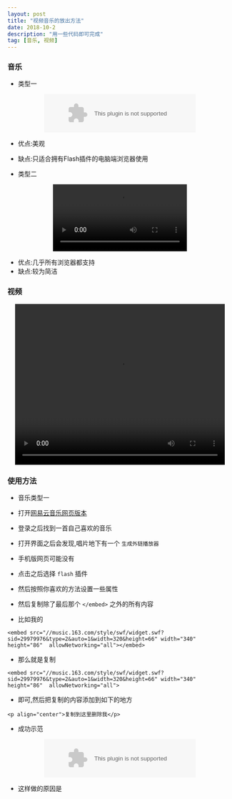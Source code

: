 ```yaml
---
layout: post
title: "视频音乐的放出方法"
date: 2018-10-2
description: "用一些代码即可完成"
tag: [音乐, 视频]
---
```


### 音乐

* 类型一

 <p align="center"><embed src="//music.163.com/style/swf/widget.swf?sid=435278010&type=2&auto=1&width=320&height=66" width="340" height="86"  allowNetworking="all"></p>
 
* 优点:美观
* 缺点:只适合拥有Flash插件的电脑端浏览器使用 

* 类型二

<video controls="controls" autoplay="autoplay" style="clear:both;display:block;margin:auto">
<source src="http://music.163.com/song/media/outer/url?id=435005006.mp3" type="audio/mp3">
</video>

* 优点:几乎所有浏览器都支持
* 缺点:较为简洁

### 视频

 <p align="center">
<video width="470" height="360" controls>
  <source src="http://my.zp68.com/filestores/2018/10/07/610f07b4b2b7a71453cc6457dae39bea.mp4" type="video/mp4">
  错误提示:您的浏览器不支持视频播放
</video>
 </p>
 
### 使用方法

* 音乐类型一

* 打开[网易云音乐网页版本](https://music.163.com/)
* 登录之后找到一首自己喜欢的音乐
* 打开界面之后会发现,唱片地下有一个 `生成外链播放器`
* 手机版网页可能没有
* 点击之后选择 `flash` 插件
* 然后按照你喜欢的方法设置一些属性
* 然后复制除了最后那个 `</embed>` 之外的所有内容
* 比如我的

```
<embed src="//music.163.com/style/swf/widget.swf?sid=29979976&type=2&auto=1&width=320&height=66" width="340" height="86"  allowNetworking="all"></embed>
```

* 那么就是复制

```
<embed src="//music.163.com/style/swf/widget.swf?sid=29979976&type=2&auto=1&width=320&height=66" width="340" height="86"  allowNetworking="all">
```

* 即可,然后把复制的内容添加到如下的地方

```
<p align="center">复制到这里删除我</p>
```

* 成功示范

<p align="center"><embed src="//music.163.com/style/swf/widget.swf?sid=29979976&type=2&auto=1&width=320&height=66" width="340" height="86"  allowNetworking="all"></p>

* 这样做的原因是